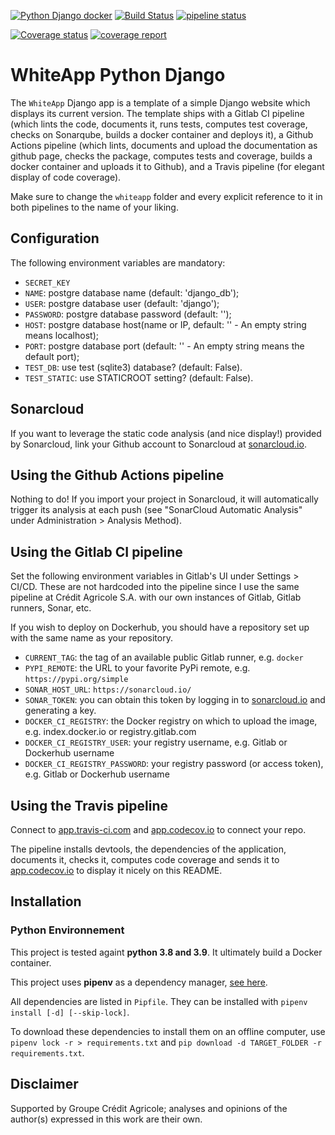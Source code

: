 [![Python Django docker](https://github.com/adimajo/whiteapp_django/actions/workflows/python-django.yml/badge.svg)](https://github.com/adimajo/whiteapp_django/actions/workflows/python-django.yml)
[![Build Status](https://app.travis-ci.com/adimajo/whiteapp_django.svg?token=opB6ydhp1rfhZkQiU4AY&branch=master)](https://app.travis-ci.com/adimajo/whiteapp_django)
[![pipeline status](https://gitlab.com/adimajo/whiteapp_django/badges/master/pipeline.svg)](https://gitlab.com/adimajo/whiteapp_django/-/commits/master)

[![Coverage status](https://codecov.io/gh/adimajo/whiteapp_django/branch/master/graph/badge.svg)](https://codecov.io/github/adimajo/whiteapp_django?branch=master)
[![coverage report](https://gitlab.com/adimajo/whiteapp_django/badges/master/coverage.svg)](https://gitlab.com/adimajo/whiteapp_django/-/commits/master)

# WhiteApp Python Django

The `WhiteApp` Django app is a template of a simple Django website which displays its current version.
The template ships with a Gitlab CI pipeline (which lints the code, documents it, runs tests, computes test coverage, checks on Sonarqube, builds a docker container and deploys it),
a Github Actions pipeline (which lints, documents and upload the documentation as github page, checks the package, computes tests and coverage, builds a docker container and uploads it to Github),
and a Travis pipeline (for elegant display of code coverage). 

Make sure to change the `whiteapp` folder and every explicit reference to it in both pipelines to the name of your liking.

## Configuration

The following environment variables are mandatory:
- `SECRET_KEY`
- `NAME`: postgre database name (default: 'django_db');
- `USER`: postgre database user (default: 'django');
- `PASSWORD`: postgre database password (default: '');
- `HOST`: postgre database host(name or IP, default: '' - An empty string means localhost);
- `PORT`: postgre database port (default: '' - An empty string means the default port);
- `TEST_DB`: use test (sqlite3) database? (default: False).
- `TEST_STATIC`: use STATICROOT setting? (default: False).

## Sonarcloud

If you want to leverage the static code analysis (and nice display!) provided by Sonarcloud, link your Github account
to Sonarcloud at [sonarcloud.io](https://sonarcloud.io/).

## Using the Github Actions pipeline

Nothing to do! If you import your project in Sonarcloud, it will automatically trigger its analysis at each push
(see "SonarCloud Automatic Analysis" under Administration > Analysis Method).

## Using the Gitlab CI pipeline

Set the following environment variables in Gitlab's UI under Settings > CI/CD. These are not hardcoded into the pipeline
since I use the same pipeline at Crédit Agricole S.A. with our own instances of Gitlab, Gitlab runners, Sonar, etc.

If you wish to deploy on Dockerhub, you should have a repository set up with the same name as your repository.

- `CURRENT_TAG`: the tag of an available public Gitlab runner, e.g. `docker`
- `PYPI_REMOTE`: the URL to your favorite PyPi remote, e.g. `https://pypi.org/simple`
- `SONAR_HOST_URL`: `https://sonarcloud.io/`
- `SONAR_TOKEN`: you can obtain this token by logging in to [sonarcloud.io](https://sonarcloud.io/) and generating a key.
- `DOCKER_CI_REGISTRY`: the Docker registry on which to upload the image, e.g. index.docker.io or registry.gitlab.com
- `DOCKER_CI_REGISTRY_USER`: your registry username, e.g. Gitlab or Dockerhub username
- `DOCKER_CI_REGISTRY_PASSWORD`: your registry password (or access token), e.g. Gitlab or Dockerhub username

## Using the Travis pipeline

Connect to [app.travis-ci.com](https://app.travis-ci.com/) and [app.codecov.io](https://app.codecov.io) to connect your repo.

The pipeline installs devtools, the dependencies of the application, documents it, checks it, computes code coverage
and sends it to [app.codecov.io](https://app.codecov.io) to display it nicely on this README.

## Installation

### Python Environnement

This project is tested againt **python 3.8 and 3.9**. It ultimately build a Docker container.

This project uses **pipenv** as a dependency manager, [see here](https://moodle.insa-rouen.fr/pluginfile.php/75430/mod_resource/content/4/Python-PipPyenv.pdf).

All dependencies are listed in `Pipfile`.
They can be installed with `pipenv install [-d] [--skip-lock]`.

To download these dependencies to install them on an offline computer,
use  `pipenv lock -r > requirements.txt` and `pip download -d TARGET_FOLDER -r requirements.txt`.

## Disclaimer

Supported by Groupe Crédit Agricole; analyses and opinions of the author(s) expressed in this work are their own.
